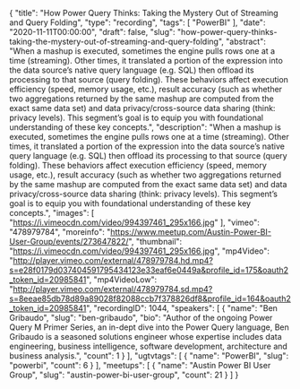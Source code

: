{
  "title": "How Power Query Thinks: Taking the Mystery Out of Streaming and Query Folding",
  "type": "recording",
  "tags": [
    "PowerBI"
  ],
  "date": "2020-11-11T00:00:00",
  "draft": false,
  "slug": "how-power-query-thinks-taking-the-mystery-out-of-streaming-and-query-folding",
  "abstract": "When a mashup is executed, sometimes the engine pulls rows one at a time (streaming). Other times, it translated a portion of the expression into the data source’s native query language (e.g. SQL) then offload its processing to that source (query folding). These behaviors affect execution efficiency (speed, memory usage, etc.), result accuracy (such as whether two aggregations returned by the same mashup are computed from the exact same data set) and data privacy/cross-source data sharing (think: privacy levels). This segment’s goal is to equip you with foundational understanding of these key concepts.",
  "description": "When a mashup is executed, sometimes the engine pulls rows one at a time (streaming). Other times, it translated a portion of the expression into the data source’s native query language (e.g. SQL) then offload its processing to that source (query folding). These behaviors affect execution efficiency (speed, memory usage, etc.), result accuracy (such as whether two aggregations returned by the same mashup are computed from the exact same data set) and data privacy/cross-source data sharing (think: privacy levels). This segment’s goal is to equip you with foundational understanding of these key concepts.",
  "images": [
    "https://i.vimeocdn.com/video/994397461_295x166.jpg"
  ],
  "vimeo": "478979784",
  "moreinfo": "https://www.meetup.com/Austin-Power-BI-User-Group/events/273647822/",
  "thumbnail": "https://i.vimeocdn.com/video/994397461_295x166.jpg",
  "mp4Video": "http://player.vimeo.com/external/478979784.hd.mp4?s=e28f0179d037404591795434123e33eaf6e0449a&profile_id=175&oauth2_token_id=20985841",
  "mp4VideoLow": "http://player.vimeo.com/external/478979784.sd.mp4?s=8eeae85db78d89a89028f82088ccb7f378826df8&profile_id=164&oauth2_token_id=20985841",
  "recordingID": 1044,
  "speakers": [
    {
      "name": "Ben Gribaudo",
      "slug": "ben-gribaudo",
      "bio": "Author of the ongoing Power Query M Primer Series, an in-dept dive into the Power Query language, Ben Gribaudo is a seasoned solutions engineer whose expertise includes data engineering, business intelligence, software development, architecture and business analysis.",
      "count": 1
    }
  ],
  "ugtvtags": [
    {
      "name": "PowerBI",
      "slug": "powerbi",
      "count": 6
    }
  ],
  "meetups": [
    {
      "name": "Austin Power BI User Group",
      "slug": "austin-power-bi-user-group",
      "count": 21
    }
  ]
}